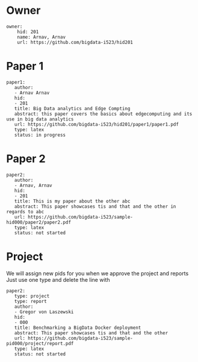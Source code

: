 
# Owner

```
owner:
    hid: 201
    name: Arnav, Arnav
    url: https://github.com/bigdata-i523/hid201
```

# Paper 1

```
paper1:
   author: 
   - Arnav Arnav
   hid:
   - 201
   title: Big Data analytics and Edge Compting
   abstract: this paper covers the basics about edgecomputing and its use in big data analytics
   url: https://github.com/bigdata-i523/hid201/paper1/paper1.pdf
   type: latex
   status: in progress
```
   
# Paper 2

```
paper2:
   author: 
   - Arnav, Arnav
   hid:
   - 201
   title: This is my paper about the other abc
   abstract: This paper showcases tis and that and the other in regards to abc
   url: https://github.com/bigdata-i523/sample-hid000/paper2/paper2.pdf
   type: latex
   status: not started
```

# Project 

We will assign new pids for you when we approve the project and reports   
Just use one type and delete the line with 

```
paper2:
   type: project
   type: report
   author: 
   - Gregor von Laszewski
   hid:
   - 000
   title: Benchmarking a BigData Docker deployment
   abstract: This paper showcases tis and that and the other 
   url: https://github.com/bigdata-i523/sample-pid000/project/report.pdf
   type: latex
   status: not started
```
   
